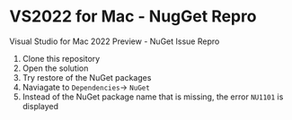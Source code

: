 # VS2022 for Mac - NugGet Repro
Visual Studio for Mac 2022 Preview - NuGet Issue Repro

1. Clone this repository
2. Open the solution
3. Try restore of the NuGet packages
4. Naviagate to `Dependencies`-> `NuGet`
5. Instead of the NuGet package name that is missing, the error `NU1101` is displayed
